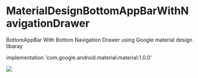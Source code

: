 MaterialDesignBottomAppBarWithNavigationDrawer
==========

BottomAppBar With Bottom Navigation Drawer using Google material design libaray

implementation 'com.google.android.material:material:1.0.0'

![](https://github.com/rohitnotes/MaterialDesignBottomAppBarWithNavigationDrawer/blob/master/screen/working.gif)
